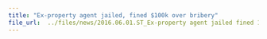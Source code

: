 ```yaml
---
title: "Ex-property agent jailed, fined $100k over bribery"
file_url:  ../files/news/2016.06.01.ST_Ex-property agent jailed fined 100k over bribery.pdf
---
```

